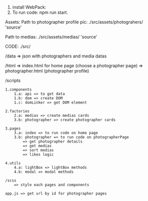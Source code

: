 1. install WebPack:
2. To run code: npm run start.

Assets:
Path to photographer profile pic:
./src/assets/photograhers/ 'source'

Path to medias:
./src/assets/medias/ 'source'

CODE: ./src/

/data
=> json with photographers and media datas

/html
=> index.html for home page (choose a photographer page)
=> photographer.html (photographer profile)

/scripts

    1.components
        1.a: api => to get data
        1.b: dom => create DOM
        1.c: domLinker => get DOM element

    2.factories
        2.a: medias => create medias cards
        3.b: photographer => create photographer cards

    3.pages
        3.a: index => to run code on home page
        3.b: photographer => to run code on photographerPage
            => get photographer details
            => get medias
            => sort medias
            => likes logic

    4.utils
        4.a: lightBox => lightBox methods
        4.b: modal => modal methods

    /scss
        => style each pages and components

    app.js => get url by id for photographer pages
